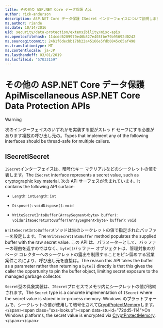 ```yaml
---
title: その他の ASP.NET Core データ保護 Api
author: rick-anderson
description: ASP.NET Core データ保護 ISecret インターフェイスについて説明します。
ms.author: riande
ms.date: 10/14/2016
uid: security/data-protection/extensibility/misc-apis
ms.openlocfilehash: 114cdd6209970e46b827e403fbe79b95692d0242
ms.sourcegitcommit: 24b1f6decbb17bb22a45166e5fdb0845c65af498
ms.translationtype: MT
ms.contentlocale: ja-JP
ms.lasthandoff: 03/01/2019
ms.locfileid: "57033159"
---
```

# <a name="miscellaneous-aspnet-core-data-protection-apis"></a><span data-ttu-id="72dd5-103">その他の ASP.NET Core データ保護 Api</span><span class="sxs-lookup"><span data-stu-id="72dd5-103">Miscellaneous ASP.NET Core Data Protection APIs</span></span>

<a name="data-protection-extensibility-mics-apis"></a>

>[!WARNING]
> <span data-ttu-id="72dd5-104">次のインターフェイスのいずれかを実装する型がスレッド セーフにする必要があります複数の呼び出し元の。</span><span class="sxs-lookup"><span data-stu-id="72dd5-104">Types that implement any of the following interfaces should be thread-safe for multiple callers.</span></span>

## <a name="isecret"></a><span data-ttu-id="72dd5-105">ISecret</span><span class="sxs-lookup"><span data-stu-id="72dd5-105">ISecret</span></span>

<span data-ttu-id="72dd5-106">`ISecret`インターフェイスは、暗号化キー マテリアルなどのシークレットの値を表します。</span><span class="sxs-lookup"><span data-stu-id="72dd5-106">The `ISecret` interface represents a secret value, such as cryptographic key material.</span></span> <span data-ttu-id="72dd5-107">次の API サーフェスが含まれています。</span><span class="sxs-lookup"><span data-stu-id="72dd5-107">It contains the following API surface:</span></span>

* <span data-ttu-id="72dd5-108">`Length`: `int`</span><span class="sxs-lookup"><span data-stu-id="72dd5-108">`Length`: `int`</span></span>

* <span data-ttu-id="72dd5-109">`Dispose()`: `void`</span><span class="sxs-lookup"><span data-stu-id="72dd5-109">`Dispose()`: `void`</span></span>

* <span data-ttu-id="72dd5-110">`WriteSecretIntoBuffer(ArraySegment<byte> buffer)`: `void`</span><span class="sxs-lookup"><span data-stu-id="72dd5-110">`WriteSecretIntoBuffer(ArraySegment<byte> buffer)`: `void`</span></span>

<span data-ttu-id="72dd5-111">`WriteSecretIntoBuffer`メソッドは生のシークレットの値で指定されたバッファーを設定します。</span><span class="sxs-lookup"><span data-stu-id="72dd5-111">The `WriteSecretIntoBuffer` method populates the supplied buffer with the raw secret value.</span></span> <span data-ttu-id="72dd5-112">この API は、パラメーターとして、バッファーの理由を返すのではなく、`byte[]`バッファー オブジェクトは、管理対象のガベージ コレクターへのシークレットの露出を制限することをピン留めする営業案件これにより、呼び出し元を直接は。</span><span class="sxs-lookup"><span data-stu-id="72dd5-112">The reason this API takes the buffer as a parameter rather than returning a `byte[]` directly is that this gives the caller the opportunity to pin the buffer object, limiting secret exposure to the managed garbage collector.</span></span>

<span data-ttu-id="72dd5-113">`Secret`型の具象実装は、`ISecret`プロセスでメモリ内にシークレットの値が格納されます。</span><span class="sxs-lookup"><span data-stu-id="72dd5-113">The `Secret` type is a concrete implementation of `ISecret` where the secret value is stored in in-process memory.</span></span> <span data-ttu-id="72dd5-114">Windows のプラットフォームで、シークレットの値が使用して暗号化されて[CryptProtectMemory](https://msdn.microsoft.com/library/windows/desktop/aa380262(v=vs.85).aspx)します。</span><span class="sxs-lookup"><span data-stu-id="72dd5-114">On Windows platforms, the secret value is encrypted via [CryptProtectMemory](https://msdn.microsoft.com/library/windows/desktop/aa380262(v=vs.85).aspx).</span></span>
